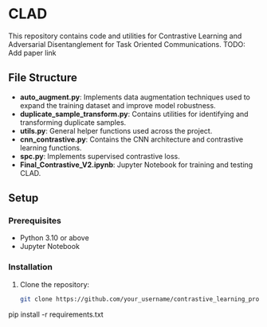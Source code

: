 # CLAD

This repository contains code and utilities for Contrastive Learning and Adversarial Disentanglement for Task Oriented Communications. TODO: Add paper link

## File Structure

- **auto_augment.py**: Implements data augmentation techniques used to expand the training dataset and improve model robustness.
- **duplicate_sample_transform.py**: Contains utilities for identifying and transforming duplicate samples.
- **utils.py**: General helper functions used across the project.
- **cnn_contrastive.py**: Contains the CNN architecture and contrastive learning functions.
- **spc.py**: Implements supervised contrastive loss.
- **Final_Contrastive_V2.ipynb**: Jupyter Notebook for training and testing CLAD.

## Setup

### Prerequisites

- Python 3.10 or above
- Jupyter Notebook

### Installation

1. Clone the repository:
   ```bash
   git clone https://github.com/your_username/contrastive_learning_project.git
pip install -r requirements.txt
